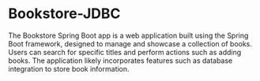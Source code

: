 # Bookstore-JDBC
The Bookstore Spring Boot app is a web application built using the Spring Boot framework, designed to manage and showcase a collection of books. Users can search for specific titles and perform actions such as adding books. The application likely incorporates features such as database integration to store book information.
